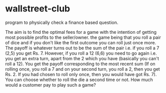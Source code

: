 # wallstreet-club
program to physically check a finance based question.

The aim is to find the optimal fees for a game with the intention of getting most possible profits to the seller/owner.
the game being that you roll a pair of dice and if you don't like the first outcome you can roll just once more. The payoff is whatever turns out to be the sum of the pair i.e. if you roll a 7 (2,5) you get Rs. 7. However, if you roll a 12 (6,6) you need to go again
i.e. you get an extra turn, apart from the 2 which you have (basically you can't roll a 12). You
get the payoff corresponding to the most recent sum (If on rolling once, you roll a 7 and on
your second turn, you roll a 2, then you get Rs. 2. If you had chosen to roll only once, then
you would have got Rs. 7). You can choose whether to roll the die a second time or not. How
much would a customer pay to play such a game?
